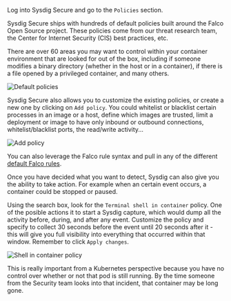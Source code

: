 Log into Sysdig Secure and go to the `Policies` section.

Sysdig Secure ships with hundreds of default policies built around the Falco Open Source project.
These policies come from our threat research team, the Center for Internet Security (CIS) best practices, etc.

There are over 60 areas you may want to control within your container environment that are looked for out of the box,
including if someone modifies a binary directory (whether in the host or in a container),
if there is a file opened by a privileged container, and many others.

![Default policies](/sysdig/courses/secure/secure-lab08/assets/default_policies.png)

Sysdig Secure also allows you to customize the existing policies, or create a new one by clicking on `Add policy`.
You could whitelist or blacklist certain processes in an image or a host, define which images are trusted,
limit a deployment or image to have only inbound or outbound connections, whitelist/blacklist ports,
the read/write activity...

![Add policy](/sysdig/courses/secure/secure-lab08/assets/add_policy.png)

You can also leverage the Falco rule syntax and pull in any of the different
[default Falco rules](https://github.com/falcosecurity/falco/blob/dev/rules/k8s_audit_rules.yaml).

Once you have decided what you want to detect, Sysdig can also give you the ability to take action.
For example when an certain event occurs, a container could be stopped or paused.

Using the search box, look for the `Terminal shell in container` policy.
One of the posible actions it to start a Sysdig capture, which would dump all the activity before, during, and after any event.
Customize the policy and specify to collect 30 seconds before the event until 20 seconds after it -
this will give you full visibility into everything that occurred within that window.
Remember to click `Apply changes`.

![Shell in container policy](/sysdig/courses/secure/secure-lab08/assets/shell_in_container_policy.png)

This is really important from a Kubernetes perspective because you have no control over
whether or not that pod is still running.  By the time someone from the Security team looks into that incident,
that container may be long gone.
